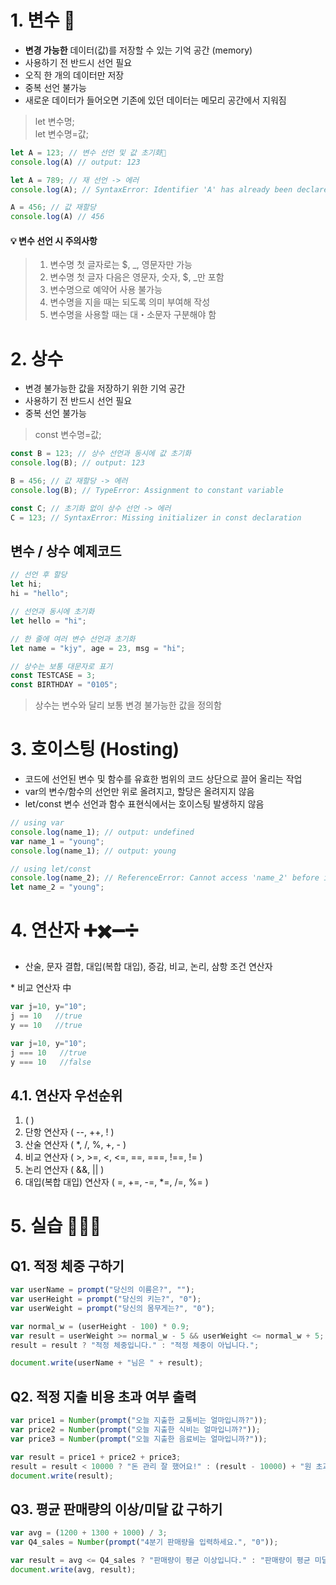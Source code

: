 # 1. 변수 🧺
 - **변경 가능한** 데이터(값)를 저장할 수 있는 기억 공간 (memory)
 - 사용하기 전 반드시 선언 필요
 - 오직 한 개의 데이터만 저장
 - 중복 선언 불가능
 - 새로운 데이터가 들어오면 기존에 있던 데이터는 메모리 공간에서 지워짐
 > let 변수명;<br>
 > let 변수명=값;

 ```js
 let A = 123; // 변수 선언 및 값 초기화
 console.log(A) // output: 123
 
 let A = 789; // 재 선언 -> 에러
 console.log(A); // SyntaxError: Identifier 'A' has already been declared
 
 A = 456; // 값 재할당
 console.log(A) // 456
 ```

#### 💡 변수 선언 시 주의사항
 > 1. 변수명 첫 글자로는 $, _, 영문자만 가능
 > 2. 변수명 첫 글자 다음은 영문자, 숫자, $, _만 포함
 > 3. 변수명으로 예약어 사용 불가능
 > 4. 변수명을 지을 때는 되도록 의미 부여해 작성
 > 5. 변수명을 사용할 때는 대・소문자 구분해야 함

# 2. 상수
 - 변경 불가능한 값을 저장하기 위한 기억 공간
 - 사용하기 전 반드시 선언 필요
 - 중복 선언 불가능
 > const 변수명=값;
 
 ```js
 const B = 123; // 상수 선언과 동시에 값 초기화
 console.log(B); // output: 123

 B = 456; // 값 재할당 -> 에러
 console.log(B); // TypeError: Assignment to constant variable

 const C; // 초기화 없이 상수 선언 -> 에러
 C = 123; // SyntaxError: Missing initializer in const declaration
 ```

## 변수 / 상수 예제코드
```js
// 선언 후 할당
let hi;
hi = "hello";

// 선언과 동시에 초기화
let hello = "hi";

// 한 줄에 여러 변수 선언과 초기화
let name = "kjy", age = 23, msg = "hi";

// 상수는 보통 대문자로 표기
const TESTCASE = 3;
const BIRTHDAY = "0105";
```

> 상수는 변수와 달리 보통 변경 불가능한 값을 정의함

# 3. 호이스팅 (Hosting)
 - 코드에 선언된 변수 및 함수를 유효한 범위의 코드 상단으로 끌어 올리는 작업
 - var의 변수/함수의 선언만 위로 올려지고, 할당은 올려지지 않음
 - let/const 변수 선언과 함수 표현식에서는 호이스팅 발생하지 않음

```js
// using var
console.log(name_1); // output: undefined
var name_1 = "young"; 
console.log(name_1); // output: young

// using let/const
console.log(name_2); // ReferenceError: Cannot access 'name_2' before initialization
let name_2 = "young";
```

# 4. 연산자 ➕✖️➖➗
 - 산술, 문자 결합, 대입(복합 대입), 증감, 비교, 논리, 삼항 조건 연산자
  
\* 비교 연산자 中
  ```js
  var j=10, y="10";
  j == 10   //true
  y == 10   //true
  ```

  ```js
  var j=10, y="10";
  j === 10   //true
  y === 10   //false
  ```

## 4.1. 연산자 우선순위
1. ( )
2. 단항 연산자 ( --, ++, ! )
3. 산술 연산자 ( *, /, %, +, - )
4. 비교 연산자 ( >, >=, <, <=, ==, ===, !==, != )
5. 논리 연산자 ( &&, || )
6. 대입(복합 대입) 연산자 ( =, +=, -=, *=, /=, %= )


# 5. 실습 👩🏻‍💻

## Q1. 적정 체중 구하기
```js
var userName = prompt("당신의 이름은?", "");
var userHeight = prompt("당신의 키는?", "0");
var userWeight = prompt("당신의 몸무게는?", "0");

var normal_w = (userHeight - 100) * 0.9;
var result = userWeight >= normal_w - 5 && userWeight <= normal_w + 5;
result = result ? "적정 체중입니다." : "적정 체중이 아닙니다.";

document.write(userName + "님은 " + result);
```

## Q2. 적정 지출 비용 초과 여부 출력
```js
var price1 = Number(prompt("오늘 지출한 교통비는 얼마입니까?"));
var price2 = Number(prompt("오늘 지출한 식비는 얼마입니까?"));
var price3 = Number(prompt("오늘 지출한 음료비는 얼마입니까?"));

var result = price1 + price2 + price3;
result = result < 10000 ? "돈 관리 잘 했어요!" : (result - 10000) + "원 초과";
document.write(result);
```

## Q3. 평균 판매량의 이상/미달 값 구하기
```js
var avg = (1200 + 1300 + 1000) / 3;
var Q4_sales = Number(prompt("4분기 판매량을 입력하세요.", "0"));

var result = avg <= Q4_sales ? "판매량이 평균 이상입니다." : "판매량이 평균 미달입니다.";
document.write(avg, result);
```